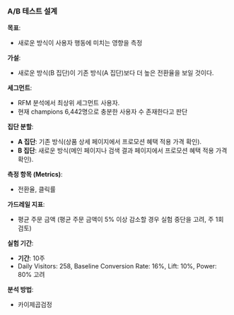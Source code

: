 ### A/B 테스트 설계

**목표**:
- 새로운 방식이 사용자 행동에 미치는 영향을 측정

**가설**:
- 새로운 방식(B 집단)이 기존 방식(A 집단)보다 더 높은 전환율을 보일 것이다.

**세그먼트**:
- RFM 분석에서 최상위 세그먼트 사용자.
- 현재 champions 6,442명으로 충분한 사용자 수 존재한다고 판단

**집단 분할**:
- **A 집단**: 기존 방식(상품 상세 페이지에서 프로모션 혜택 적용 가격 확인).
- **B 집단**: 새로운 방식(메인 페이지나 검색 결과 페이지에서 프로모션 혜택 적용 가격 확인).

**측정 항목 (Metrics)**:
- 전환율, 클릭률

**가드레일 지표**:
- 평균 주문 금액 (평균 주문 금액이 5% 이상 감소할 경우 실험 중단을 고려, 주 1회 검토)

**실험 기간**:
- **기간**: 10주
- Daily Visitors: 258, Baseline Conversion Rate: 16%, Lift: 10%, Power: 80% 고려

**분석 방법**:
- 카이제곱검정

